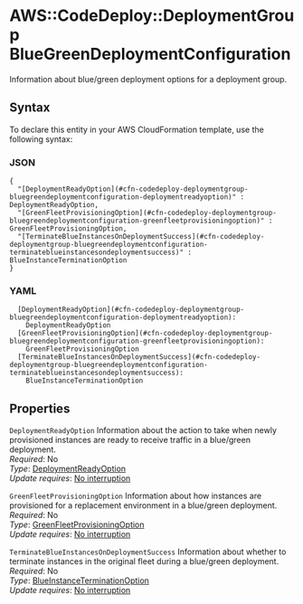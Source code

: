 # AWS::CodeDeploy::DeploymentGroup BlueGreenDeploymentConfiguration<a name="aws-properties-codedeploy-deploymentgroup-bluegreendeploymentconfiguration"></a>

Information about blue/green deployment options for a deployment group\.

## Syntax<a name="aws-properties-codedeploy-deploymentgroup-bluegreendeploymentconfiguration-syntax"></a>

To declare this entity in your AWS CloudFormation template, use the following syntax:

### JSON<a name="aws-properties-codedeploy-deploymentgroup-bluegreendeploymentconfiguration-syntax.json"></a>

```
{
  "[DeploymentReadyOption](#cfn-codedeploy-deploymentgroup-bluegreendeploymentconfiguration-deploymentreadyoption)" : DeploymentReadyOption,
  "[GreenFleetProvisioningOption](#cfn-codedeploy-deploymentgroup-bluegreendeploymentconfiguration-greenfleetprovisioningoption)" : GreenFleetProvisioningOption,
  "[TerminateBlueInstancesOnDeploymentSuccess](#cfn-codedeploy-deploymentgroup-bluegreendeploymentconfiguration-terminateblueinstancesondeploymentsuccess)" : BlueInstanceTerminationOption
}
```

### YAML<a name="aws-properties-codedeploy-deploymentgroup-bluegreendeploymentconfiguration-syntax.yaml"></a>

```
  [DeploymentReadyOption](#cfn-codedeploy-deploymentgroup-bluegreendeploymentconfiguration-deploymentreadyoption):
    DeploymentReadyOption
  [GreenFleetProvisioningOption](#cfn-codedeploy-deploymentgroup-bluegreendeploymentconfiguration-greenfleetprovisioningoption):
    GreenFleetProvisioningOption
  [TerminateBlueInstancesOnDeploymentSuccess](#cfn-codedeploy-deploymentgroup-bluegreendeploymentconfiguration-terminateblueinstancesondeploymentsuccess):
    BlueInstanceTerminationOption
```

## Properties<a name="aws-properties-codedeploy-deploymentgroup-bluegreendeploymentconfiguration-properties"></a>

`DeploymentReadyOption` <a name="cfn-codedeploy-deploymentgroup-bluegreendeploymentconfiguration-deploymentreadyoption"></a>
Information about the action to take when newly provisioned instances are ready to receive traffic in a blue/green deployment\.  
_Required_: No  
_Type_: [DeploymentReadyOption](aws-properties-codedeploy-deploymentgroup-deploymentreadyoption.md)  
_Update requires_: [No interruption](https://docs.aws.amazon.com/AWSCloudFormation/latest/UserGuide/using-cfn-updating-stacks-update-behaviors.html#update-no-interrupt)

`GreenFleetProvisioningOption` <a name="cfn-codedeploy-deploymentgroup-bluegreendeploymentconfiguration-greenfleetprovisioningoption"></a>
Information about how instances are provisioned for a replacement environment in a blue/green deployment\.  
_Required_: No  
_Type_: [GreenFleetProvisioningOption](aws-properties-codedeploy-deploymentgroup-greenfleetprovisioningoption.md)  
_Update requires_: [No interruption](https://docs.aws.amazon.com/AWSCloudFormation/latest/UserGuide/using-cfn-updating-stacks-update-behaviors.html#update-no-interrupt)

`TerminateBlueInstancesOnDeploymentSuccess` <a name="cfn-codedeploy-deploymentgroup-bluegreendeploymentconfiguration-terminateblueinstancesondeploymentsuccess"></a>
Information about whether to terminate instances in the original fleet during a blue/green deployment\.  
_Required_: No  
_Type_: [BlueInstanceTerminationOption](aws-properties-codedeploy-deploymentgroup-blueinstanceterminationoption.md)  
_Update requires_: [No interruption](https://docs.aws.amazon.com/AWSCloudFormation/latest/UserGuide/using-cfn-updating-stacks-update-behaviors.html#update-no-interrupt)
